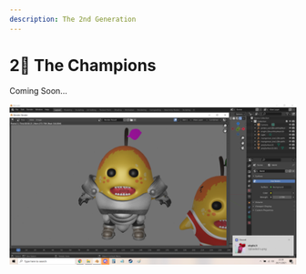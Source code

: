 ```yaml
---
description: The 2nd Generation
---
```


# 2⃣ The Champions

Coming Soon...

![](<../.gitbook/assets/image (7) (1) (1).png>)
